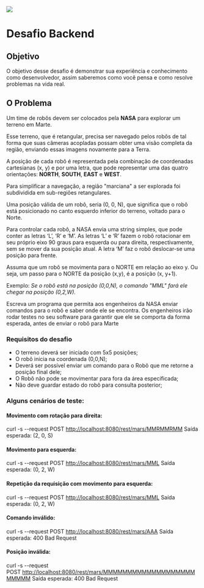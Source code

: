 ![](https://github.com/aguilasa/nasa-robot/workflows/test.yml/badge.svg)

# Desafio Backend

## Objetivo

O objetivo desse desafio é demonstrar sua experiência e conhecimento como desenvolvedor, assim saberemos como você pensa e como resolve problemas na vida real.  

## O Problema

Um time de robôs devem ser colocados pela **NASA** para explorar um terreno em Marte.

Esse terreno, que é retangular, precisa ser navegado pelos robôs de tal forma que suas câmeras acopladas possam obter uma visão completa da região, enviando essas imagens novamente para a Terra.

A posição de cada robô é representada pela combinação de coordenadas cartesianas (x, y) e por uma letra, que pode representar uma das quatro orientações: **NORTH**, **SOUTH**, **EAST** e **WEST**. 

Para simplificar a navegação, a região "marciana" a ser explorada foi subdividida em sub-regiões retangulares.

Uma posição válida de um robô, seria (0, 0, N), que significa que o robô está posicionado no canto esquerdo inferior do terreno, voltado para o Norte.

Para controlar cada robô, a NASA envia uma string simples, que pode conter as letras ‘L’, ‘R’ e ‘M’. As letras ‘L’ e ‘R’ fazem o robô rotacionar em seu próprio eixo 90 graus para esquerda ou para direita, respectivamente, sem se mover da sua posição atual. A letra ‘M’ faz o robô deslocar-se uma posição para frente.

Assuma que um robô se movimenta para o NORTE em relação ao eixo y. Ou seja, um passo para o NORTE da posição (x,y), é a posição (x, y+1). 

Exemplo: *Se o robô está na posição (0,0,N), o comando "MML" fará ele chegar na posição (0,2,W).* 

Escreva um programa que permita aos engenheiros da NASA enviar comandos para o robô e saber onde ele se encontra. Os engenheiros irão rodar testes no seu software para garantir que ele se comporta da forma esperada, antes de enviar o robô para Marte  

### Requisitos do desafio

* O terreno deverá ser iniciado com 5x5 posições;
* O robô inicia na coordenada (0,0,N);
* Deverá ser possível enviar um comando para o Robô que me retorne a posição final dele;
* O Robô não pode se movimentar para fora da área especificada;
* Não deve guardar estado do robô para consulta posterior;

### Alguns cenários de teste: 

#### Movimento com rotação para direita:

curl -s --request POST [http://localhost:8080/rest/mars/MMRMMRMM](http://localhost:8080/rest/mars/MMRMMRMM)
Saída esperada: (2, 0, S)

  
#### Movimento para esquerda:

curl -s --request POST [http://localhost:8080/rest/mars/MML](http://localhost:8080/rest/mars/MML)
Saída esperada: (0, 2, W)  

#### Repetição da requisição com movimento para esquerda:

curl -s --request POST [http://localhost:8080/rest/mars/MML](http://localhost:8080/rest/mars/MML)
Saída esperada: (0, 2, W)

#### Comando inválido:

curl -s --request POST [http://localhost:8080/rest/mars/AAA](http://localhost:8080/rest/mars/AAA)
Saída esperada: 400 Bad Request

#### Posição inválida:

curl -s --request POST [http://localhost:8080/rest/mars/MMMMMMMMMMMMMMMMMMMMMMMM](http://localhost:8080/rest/mars/MMMMMMMMMMMMMMMMMMMMMMMM)
Saída esperada: 400 Bad Request
